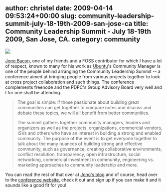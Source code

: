 author: christel
date: 2009-04-14 09:53:24+00:00
slug: community-leadership-summit-july-18-19th-2009-san-jose-ca
title: Community Leadership Summit - July 18-19th 2009, San Jose, CA.
category: community
---

[![](static/img/3432437765_914490f5e9.jpg)](http://www.communityleadershipsummit.com/)

[Jono Bacon](http://jonobacon.org), one of my friends and a FOSS contributor
for which I have a lot of respect, known to many for his work as
[Ubuntu](http://www.ubuntu.com)'s Community Manager is one of the people behind
arranging the Community Leadership Summit -- a conference aimed at bringing
people from various projects together to look at cross project collaboration
and such things. The conference complements freenode and the PDPC's Group
Advisory Board very well and I for one shall be attending.


> The goal is simple: if those passionate about building great communities can
> get together to compare notes and discuss and debate these topics, we will
> all benefit from better communities.
>
> The summit gathers together community managers, leaders and organizers as
> well as the projects, organizations, commercial vendors, ISVs and others who
> have an interest in building a strong and enabled community. The purpose of
> the event is to get everyone together to talk about the many nuances of
> building strong and effective community, such as governance, creating
> collaborative environments, conflict resolution, transparency, open
> infrastructure, social networking, commercial investment in community,
> engineering vs. marketing approaches to community leadership and more.


You can read the rest of that over at [Jono's
blog](http://www.jonobacon.org/2009/04/12/community-leadership-summit-2009/)
and of course, head over to the [conference
website](http://www.communityleadershipsummit.com/), check it out and sign up
if you can make it and it sounds like a good fit for you!
